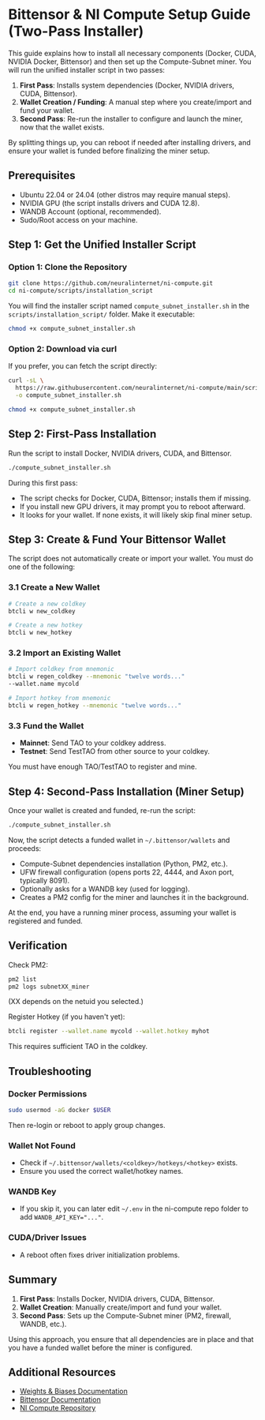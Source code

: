 # Bittensor & NI Compute Setup Guide (Two-Pass Installer)

This guide explains how to install all necessary components (Docker, CUDA, NVIDIA Docker, Bittensor) and then set up the Compute-Subnet miner. You will run the unified installer script in two passes:

1. **First Pass**: Installs system dependencies (Docker, NVIDIA drivers, CUDA, Bittensor).
2. **Wallet Creation / Funding**: A manual step where you create/import and fund your wallet.
3. **Second Pass**: Re-run the installer to configure and launch the miner, now that the wallet exists.

By splitting things up, you can reboot if needed after installing drivers, and ensure your wallet is funded before finalizing the miner setup.

## Prerequisites

- Ubuntu 22.04 or 24.04 (other distros may require manual steps).
- NVIDIA GPU (the script installs drivers and CUDA 12.8).
- WANDB Account (optional, recommended).
- Sudo/Root access on your machine.

## Step 1: Get the Unified Installer Script

### Option 1: Clone the Repository

```bash
git clone https://github.com/neuralinternet/ni-compute.git
cd ni-compute/scripts/installation_script
```

You will find the installer script named `compute_subnet_installer.sh` in the `scripts/installation_script/` folder. Make it executable:

```bash
chmod +x compute_subnet_installer.sh
```

### Option 2: Download via curl

If you prefer, you can fetch the script directly:

```bash
curl -sL \
  https://raw.githubusercontent.com/neuralinternet/ni-compute/main/scripts/installation_script/compute_subnet_installer.sh \
  -o compute_subnet_installer.sh

chmod +x compute_subnet_installer.sh
```

## Step 2: First-Pass Installation

Run the script to install Docker, NVIDIA drivers, CUDA, and Bittensor.

```bash
./compute_subnet_installer.sh
```

During this first pass:

- The script checks for Docker, CUDA, Bittensor; installs them if missing.
- If you install new GPU drivers, it may prompt you to reboot afterward.
- It looks for your wallet. If none exists, it will likely skip final miner setup.

## Step 3: Create & Fund Your Bittensor Wallet

The script does not automatically create or import your wallet. You must do one of the following:

### 3.1 Create a New Wallet

```bash
# Create a new coldkey
btcli w new_coldkey

# Create a new hotkey
btcli w new_hotkey
```

### 3.2 Import an Existing Wallet

```bash
# Import coldkey from mnemonic
btcli w regen_coldkey --mnemonic "twelve words..."
--wallet.name mycold

# Import hotkey from mnemonic
btcli w regen_hotkey --mnemonic "twelve words..."
```

### 3.3 Fund the Wallet

- **Mainnet**: Send TAO to your coldkey address.
- **Testnet**: Send TestTAO from other source to your coldkey.

You must have enough TAO/TestTAO to register and mine.

## Step 4: Second-Pass Installation (Miner Setup)

Once your wallet is created and funded, re-run the script:

```bash
./compute_subnet_installer.sh
```

Now, the script detects a funded wallet in `~/.bittensor/wallets` and proceeds:

- Compute-Subnet dependencies installation (Python, PM2, etc.).
- UFW firewall configuration (opens ports 22, 4444, and Axon port, typically 8091).
- Optionally asks for a WANDB key (used for logging).
- Creates a PM2 config for the miner and launches it in the background.

At the end, you have a running miner process, assuming your wallet is registered and funded.

## Verification

Check PM2:

```bash
pm2 list
pm2 logs subnetXX_miner
```
(XX depends on the netuid you selected.)

Register Hotkey (if you haven't yet):

```bash
btcli register --wallet.name mycold --wallet.hotkey myhot
```

This requires sufficient TAO in the coldkey.

## Troubleshooting

### Docker Permissions

```bash
sudo usermod -aG docker $USER
```

Then re-login or reboot to apply group changes.

### Wallet Not Found

- Check if `~/.bittensor/wallets/<coldkey>/hotkeys/<hotkey>` exists.
- Ensure you used the correct wallet/hotkey names.

### WANDB Key

- If you skip it, you can later edit `~/.env` in the ni-compute repo folder to add `WANDB_API_KEY="..."`.

### CUDA/Driver Issues

- A reboot often fixes driver initialization problems.

## Summary

1. **First Pass**: Installs Docker, NVIDIA drivers, CUDA, Bittensor.
2. **Wallet Creation**: Manually create/import and fund your wallet.
3. **Second Pass**: Sets up the Compute-Subnet miner (PM2, firewall, WANDB, etc.).

Using this approach, you ensure that all dependencies are in place and that you have a funded wallet before the miner is configured.

## Additional Resources

- [Weights & Biases Documentation](https://docs.wandb.ai/)
- [Bittensor Documentation](https://docs.bittensor.com/)
- [NI Compute Repository](https://github.com/neuralinternet/ni-compute)
